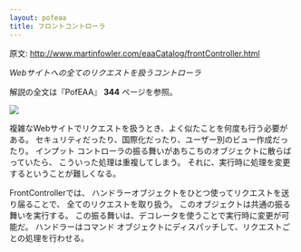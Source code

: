 ```yaml
---
layout: pofeaa
title: フロントコントローラ
---
```


原文: http://www.martinfowler.com/eaaCatalog/frontController.html

*Webサイトへの全てのリクエストを扱うコントローラ*

解説の全文は『PofEAA』 **344** ページを参照。

![](http:img/frontController-sketch.gif)

複雑なWebサイトでリクエストを扱うとき、よく似たことを何度も行う必要がある。
セキュリティだったり、国際化だったり、ユーザー別のビュー作成だったり。
インプット
コントローラの振る舞いがあちこちのオブジェクトに散らばっていたら、
こういった処理は重複してしまう。
それに、実行時に処理を変更するということが難しくなる。

FrontControllerでは、
ハンドラーオブジェクトをひとつ使ってリクエストを送り届ることで、
全てのリクエストを取り扱う。
このオブジェクトは共通の振る舞いを実行する。
この振る舞いは、デコレータを使うことで実行時に変更が可能だ。
ハンドラーはコマンド
オブジェクトにディスパッチして、リクエストごとの処理を行わせる。
